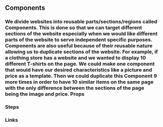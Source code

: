 ## Components

### We divide websites into reusable parts/sections/regions called Components. This is done so that we can target different sections of the website especially when we would like different parts of the website to serve independent specific purposes. Components are also useful because of their reusable nature allowing us to duplicate sections of the website. For example, if a clothing store has a website and we wanted to display 10 different T-shirts on the page. We could make one component that would have our desired characteristics like a picture and price as a template. Then we could duplicate this Component 9 more times in order to have 10 similar items on the same page with the only difference between the sections of the page being the image and price. Props

###

### Steps

### Links
